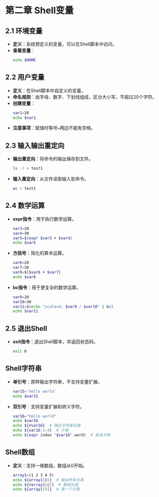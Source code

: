 # 第二章 Shell变量

## 2.1 环境变量
- **定义**：系统预定义的变量，可以在Shell脚本中访问。
- **查看变量**：
  ```bash
  echo $HOME
  ```

## 2.2 用户变量
- **定义**：在Shell脚本中自定义的变量。
- **命名规则**：由字母、数字、下划线组成，区分大小写，不超过20个字符。
- **创建变量**：
  ```bash
  var1=20
  echo $var1
  ```
- **注意事项**：赋值时等号`=`两边不能有空格。

## 2.3 输入输出重定向
- **输出重定向**：将命令的输出保存到文件。
  ```bash
  ls -l > test1
  ```
- **输入重定向**：从文件读取输入到命令。
  ```bash
  wc < test1
  ```
## 2.4 数学运算
- **expr指令**：用于执行数学运算。
  ```bash
  var3=20
  var4=30
  var5=$(expr $var3 + $var4)
  echo $var5
  ```
- **方括号**：简化的算术运算。
  ```bash
  var6=20
  var7=30
  var8=$[$var6 + $var7]
  echo $var8
  ```
- **bc指令**：用于更复杂的数学运算。
  ```bash
  var9=20
  var10=30
  var11=$(echo "scale=4; $var9 / $var10" | bc)
  echo $var11
  ```

## 2.5 退出Shell
- **exit指令**：退出Shell脚本，并返回状态码。
  ```bash
  exit 0
  ```

## Shell字符串
- **单引号**：原样输出字符串，不支持变量扩展。
  ```bash
  var15='hello world'
  echo $var15
  ```
- **双引号**：支持变量扩展和转义字符。
  ```bash
  var16="hello world"
  echo $var16
  echo ${#var16}  # 输出字符串长度
  echo ${var16:1:4}  # 子串
  echo $(expr index "$var16" word)  # 查找子串
  ```

## Shell数组
- **定义**：支持一维数组，数组从0开始。
  ```bash
  array1=(1 2 3 4 5)
  echo ${array1[@]}  # 输出所有元素
  echo ${#array1[@]}  # 数组长度
  echo ${array1[0]}  # 第一个元素
  ```
